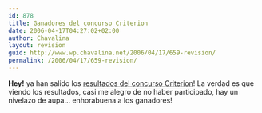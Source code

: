 ```yaml
---
id: 878
title: Ganadores del concurso Criterion
date: 2006-04-17T04:27:02+02:00
author: Chavalina
layout: revision
guid: http://www.wp.chavalina.net/2006/04/17/659-revision/
permalink: /2006/04/17/659-revision/
---
```

**Hey!** ya han salido los <a href="http://www.criteriondg.info/wordpress/resultados-concurso-criterion/" target="_blank">resultados del concurso Criterion</a>! La verdad es que viendo los resultados, casi me alegro de no haber participado, hay un nivelazo de aupa&#8230; enhorabuena a los ganadores!